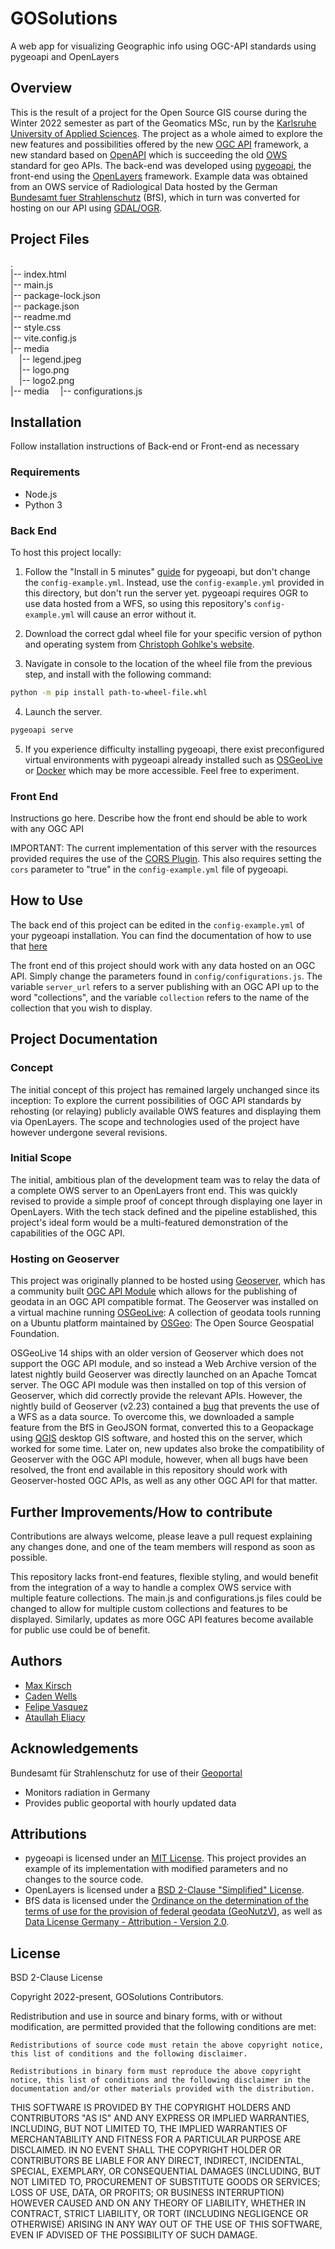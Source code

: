 # GOSolutions

A web app for visualizing Geographic info using OGC-API standards using pygeoapi and OpenLayers

## Overview

This is the result of a project for the Open Source GIS course during the Winter 2022 semester as part of the Geomatics MSc, run by the [Karlsruhe University of Applied Sciences](https://www.h-ka.de/). The project as a whole aimed to explore the new features and possibilities offered by the new [OGC API](https://ogcapi.ogc.org/) framework, a new standard based on [OpenAPI](https://www.openapis.org/) which is succeeding the old [OWS](https://www.ogc.org/standards/owc) standard for geo APIs. The back-end was developed using [pygeoapi](https://pygeoapi.io/), the front-end using the [OpenLayers](https://openlayers.org/) framework. Example data was obtained from an OWS service of Radiological Data hosted by the German [Bundesamt fuer Strahlenschutz](https://www.imis.bfs.de/geoportal/) (BfS), which in turn was converted for hosting on our API using [GDAL/OGR](https://gdal.org/).

## Project Files

.  
|-- index.html  
|-- main.js  
|-- package-lock.json  
|-- package.json  
|-- readme.md  
|-- style.css  
|-- vite.config.js  
|-- media  
      &emsp;|-- legend.jpeg  
      &emsp;|-- logo.png  
      &emsp;|-- logo2.png  
|-- media
      &emsp;|-- configurations.js

## Installation

Follow installation instructions of Back-end or Front-end as necessary

### Requirements

- Node.js
- Python 3

### Back End

To host this project locally:

1. Follow the "Install in 5 minutes" [guide](http://pygeoapi.io/) for pygeoapi, but don't change the ```config-example.yml```. Instead, use the ```config-example.yml``` provided in this directory, but don't run the server yet. pygeoapi requires OGR to use data hosted from a WFS, so using this repository's ```config-example.yml``` will cause an error without it.

2. Download the correct gdal wheel file for your specific version of python and operating system from [Christoph Gohlke's website](https://www.lfd.uci.edu/~gohlke/pythonlibs/#gdal).

3. Navigate in console to the location of the wheel file from the previous step, and install with the following command:

```bash
python -m pip install path-to-wheel-file.whl
```

4. Launch the server.

```bash
pygeoapi serve
```

5. If you experience difficulty installing pygeoapi, there exist preconfigured virtual environments with pygeoapi already installed such as [OSGeoLive](http://live.osgeo.org/de/overview/pygeoapi_overview.html) or [Docker](https://docs.pygeoapi.io/en/latest/running-with-docker.html) which may be more accessible. Feel free to experiment.

### Front End

Instructions go here. Describe how the front end should be able to work with any OGC API

IMPORTANT: The current implementation of this server with the resources provided requires the use of the [CORS Plugin](https://chrome.google.com/webstore/detail/allow-cors-access-control/lhobafahddgcelffkeicbaginigeejlf?hl=en). This also requires setting the ```cors``` parameter to "true" in the ```config-example.yml``` file of pygeoapi.

## How to Use

The back end of this project can be edited in the ```config-example.yml``` of your pygeoapi installation. You can find the documentation of how to use that [here](https://docs.pygeoapi.io/en/latest/)

The front end of this project should work with any data hosted on an OGC API. Simply change the parameters found in ```config/configurations.js```. The variable ```server_url``` refers to a server publishing with an OGC API up to the word "collections", and the variable ```collection``` refers to the name of the collection that you wish to display.

## Project Documentation

### Concept

The initial concept of this project has remained largely unchanged since its inception: To explore the current possibilities of OGC API standards by rehosting (or relaying) publicly available OWS features and displaying them via OpenLayers. The scope and technologies used of the project have however undergone several revisions.

### Initial Scope

The initial, ambitious plan of the development team was to relay the data of a complete OWS server to an OpenLayers front end. This was quickly revised to provide a simple proof of concept through displaying one layer in OpenLayers. With the tech stack defined and the pipeline established, this project's ideal form would be a multi-featured demonstration of the capabilities of the OGC API.

### Hosting on Geoserver

This project was originally planned to be hosted using [Geoserver](https://geoserver.org/), which has a community built [OGC API Module](https://docs.geoserver.org/latest/en/user/community/ogc-api/index.html) which allows for the publishing of geodata in an OGC API compatible format. The Geoserver was installed on a virtual machine running [OSGeoLive](https://sourceforge.net/projects/osgeo-live/files/14.0/): A collection of geodata tools running on a Ubuntu platform maintained by [OSGeo](https://www.osgeo.org/): The Open Source Geospatial Foundation.

OSGeoLive 14 ships with an older version of Geoserver which does not support the OGC API module, and so instead a Web Archive version of the latest nightly build Geoserver was directly launched on an Apache Tomcat server. The OGC API module was then installed on top of this version of Geoserver, which did correctly provide the relevant APIs. However, the nightly build of Geoserver (v2.23) contained a [bug](https://osgeo-org.atlassian.net/browse/GEOS-10794) that prevents the use of a WFS as a data source. To overcome this, we downloaded a sample feature from the BfS in GeoJSON format, converted this to a Geopackage using [QGIS](https://www.qgis.org/en/site/) desktop GIS software, and hosted this on the server, which worked for some time. Later on, new updates also broke the compatibility of Geoserver with the OGC API module, however, when all bugs have been resolved, the front end available in this repository should work with Geoserver-hosted OGC APIs, as well as any other OGC API for that matter.

## Further Improvements/How to contribute

Contributions are always welcome, please leave a pull request explaining any changes done, and one of the team members will respond as soon as possible.

This repository lacks front-end features, flexible styling, and would benefit from the integration of a way to handle a complex OWS service with multiple feature collections. The main.js and configurations.js files could be changed to allow for multiple custom collections and features to be displayed. Similarly, updates as more OGC API features become available for public use could be of benefit.

## Authors

- [Max Kirsch](https://github.com/Max25832)
- [Caden Wells](https://github.com/CaLWells)
- [Felipe Vasquez](https://github.com/f-vasquez-tavera)
- [Ataullah Eliacy](https://github.com/Ataeliacy)

## Acknowledgements

Bundesamt für Strahlenschutz for use of their [Geoportal](https://www.imis.bfs.de/geoportal/)

- Monitors radiation in Germany
- Provides public geoportal with hourly updated data

## Attributions

- pygeoapi is licensed under an [MIT License](https://github.com/geopython/pygeoapi/blob/master/LICENSE.md). This project provides an example of its implementation with modified parameters and no changes to the source code.
- OpenLayers is licensed under a [BSD 2-Clause "Simplified" License](https://github.com/openlayers/openlayers/blob/main/LICENSE.md).
- BfS data is licensed under the [Ordinance on the determination of the terms of use for the provision of federal geodata (GeoNutzV)](http://www.gesetze-im-internet.de/geonutzv/), as well as [Data License Germany - Attribution - Version 2.0](https://www.govdata.de/dl-de/by-2-0).

## License

BSD 2-Clause License

Copyright 2022-present, GOSolutions Contributors.

Redistribution and use in source and binary forms, with or without modification, are permitted provided that the following conditions are met:

    Redistributions of source code must retain the above copyright notice, this list of conditions and the following disclaimer.

    Redistributions in binary form must reproduce the above copyright notice, this list of conditions and the following disclaimer in the documentation and/or other materials provided with the distribution.

THIS SOFTWARE IS PROVIDED BY THE COPYRIGHT HOLDERS AND CONTRIBUTORS "AS IS" AND ANY EXPRESS OR IMPLIED WARRANTIES, INCLUDING, BUT NOT LIMITED TO, THE IMPLIED WARRANTIES OF MERCHANTABILITY AND FITNESS FOR A PARTICULAR PURPOSE ARE DISCLAIMED. IN NO EVENT SHALL THE COPYRIGHT HOLDER OR CONTRIBUTORS BE LIABLE FOR ANY DIRECT, INDIRECT, INCIDENTAL, SPECIAL, EXEMPLARY, OR CONSEQUENTIAL DAMAGES (INCLUDING, BUT NOT LIMITED TO, PROCUREMENT OF SUBSTITUTE GOODS OR SERVICES; LOSS OF USE, DATA, OR PROFITS; OR BUSINESS INTERRUPTION) HOWEVER CAUSED AND ON ANY THEORY OF LIABILITY, WHETHER IN CONTRACT, STRICT LIABILITY, OR TORT (INCLUDING NEGLIGENCE OR OTHERWISE) ARISING IN ANY WAY OUT OF THE USE OF THIS SOFTWARE, EVEN IF ADVISED OF THE POSSIBILITY OF SUCH DAMAGE.